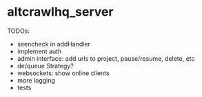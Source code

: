 # altcrawlhq_server

TODOs:

- seencheck in addHandler
- implement auth
- admin interface: add urls to project, pause/resume, delete, etc
- de/queue Strategy?
- websockets: show online clients
- more logging
- tests
